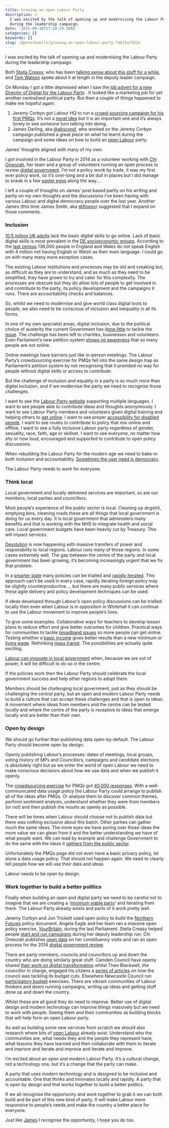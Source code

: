 ```yaml
---
title: Growing an open Labour Party
description: >-
  I was excited by the talk of opening up and modernising the Labour Party
  during the leadership campaign.
date: '2015-09-18T17:20:29.309Z'
categories: []
keywords: []
slug: /@peterkwells/growing-an-open-labour-party-f4621a75b2e
---
```


I was excited by the talk of opening up and modernising the Labour Party during the leadership campaign.

Both [Stella Creasy](http://www.theguardian.com/politics/2015/jun/05/stella-creasy-labour-needs-to-become-a-movement-not-a-machine), who has been [talking sense about this stuff for a while](http://www.newstatesman.com/politics/2014/10/stella-creasy-government-s-job-crowdsource-not-crowd-control), and [Tom Watson](https://www.flickr.com/photos/pkwflickr/19640183650/in/dateposted-public/) spoke about it at length in the deputy leader campaign.

On Monday I got a little depressed when I saw the [job advert for a new Director of Digital for the Labour Party](http://www.w4mpjobs.org/JobDetails.aspx?jobid=52695) . It looked like a marketing job for yet another centralised political party. But then a couple of things happened to make me hopeful again:

1.  Jeremy Corbyn got Labour HQ to run a [crowd-sourcing campaign for his first PMQs](http://www.labour.org.uk/page/s/what-would-you-like-to-ask-david-cameron-). It’s not a [novel idea](http://www.parliament.uk/business/commons/the-speaker/speakers-commission-on-digital-democracy/) but it is an important one and it’s always lovely to see someone turn talking into doing.
2.  James Darling, aka [@abscond](https://twitter.com/abscond), who worked on the Jeremy Corbyn campaign published a great piece on what he learnt during the campaign and some ideas on how to build an [open Labour](https://medium.com/@abscond/open-labour-ca0016a2fad3) party.

James’ thoughts aligned with many of my own.

I got involved in the Labour Party in 2014 as a volunteer working with [Chi Onwurah](http://chionwurahmp.com), her team and a group of volunteers running an open process to review [digital government](http://digitalgovernmentreview.readandcomment.com). I’m not a policy wonk by trade, it was my first ever policy work, so it’s over-long and a bit dull in places but I did manage to sneak in a few [easter eggs](http://digitalgovernmentreview.readandcomment.com/empowering-people-and-communities-through-digital-services/putting-people-first-what-does-this-mean/#p23) along the way….

I left a couple of thoughts on James’ post based partly on his writing and partly on my own thoughts and the discussions I’ve been having with various Labour and digital democracy people over the last year. Another James (this time James Smith, aka [@floppy](https://twitter.com/floppy)) suggested that I expand on those comments.

### Inclusion

[10.5 million UK adults](https://digitalinclusion.blog.gov.uk/2015/08/20/focus-on-local-digital-inclusion/) lack the basic digital skills to go online. Lack of basic digital skills is most prevalent in the [DE socioeconomic groups](http://www.bbc.co.uk/learning/overview/assets/bbcmedialiteracy_20130930.pdf). According to the [last census](http://www.bbc.co.uk/news/uk-21259401) 138,000 people in England and Wales do not speak English with 4 million not having English or Welsh as their main language. I could go on with many many more exception cases.

The existing Labour institutions and processes may be old and creaking but, as difficult as they are to understand, and as much as they need to be simplified, they have grown to try and cater for this complexity. The processes are obscure but they do allow lots of people to get involved in and contribute to the party, its policy development and the campaigns it runs. There are accountability checks and balances.

So, whilst we need to modernise and give world class digital tools to people, we also need to be conscious of inclusion and inequality in all its forms.

In one of my own specialist areas, digital inclusion, due to the political choice of austerity the current Government has d[one little](https://data.gov.uk/node/4074#reply-6410) to tackle the [issue](http://www.theguardian.com/technology/2014/jun/23/when-the-uk-goes-digital-by-default-who-will-be-left-behind). The challenge has been left to charities, businesses and volunteers. Even Parliament’s new petition system [shows no awareness](https://petition.parliament.uk/help) that so many people are not online.

Online meetings have barriers just like in-person meetings. The Labour Party’s crowdsourcing exercise for PMQs fell into the same design trap as Parliament’s petition system by not recognising that it provided no way for people without digital skills or access to contribute.

But the challenge of inclusion and equality in a party is so much more than digital inclusion, and if we modernise the party we need to recognise those challenges.

I want to see the [Labour Party website](http://www.labour.org.uk) supporting multiple languages. I want to see people able to contribute ideas and thoughts anonymously. I want to see Labour Party members and volunteers given digital training and helping others to [get online](http://getonlineweek.com). I want to see proper [accessibility for disabled people](https://www.abilitynet.org.uk). I want to see routes to contribute to policy that mix online and offline. I want to see a fully inclusive Labour party regardless of gender, sexuality, race, faith, age or skillset. I want to see everyone, no matter how shy or how loud, encouraged and supported to contribute to open policy discussions.

When rebuilding the Labour Party for the modern age we need to bake-in both inclusion and accountability. [Sometimes the user need is democracy](http://blog.memespring.co.uk/2015/09/14/product-land-part-3/).

The Labour Party needs to work for everyone.

### Think local

Local government and locally delivered services are important, so are our members, local parties and councillors.

Most people’s experience of the public sector is local. Cleaning up dogshit, emptying bins, cleaning roads these are all things that local government is doing for us every day. It is local government that administers many benefits and that is working with the NHS to integrate health and social care. Local government budgets have been heavily cut by Treasury. This will impact services.

[Devolution](http://www.manchestereveningnews.co.uk/all-about/manchester-devolution) is now happening with massive transfers of power and responsbility to local regions. Labour runs many of those regions. In some cases extremely well. The gap between the centre of the party and local government has been growing, it’s becoming increasingly urgent that we fix that problem.

In a [smarter state](https://www.gov.uk/government/speeches/prime-minister-my-vision-for-a-smarter-state) many policies can be trialled and [rapidly iterated](http://mikebracken.com/blog/on-policy-and-delivery/). This approach can’t be used in every case, rapidly iterating foreign policy may be slightly counterproductive…, but there are many public services where these agile delivery and policy development techniques can be used.

If ideas developed through Labour’s open policy discussions can be trialled locally then even when Labour is in opposition in Whitehall it can continue to use the Labour movement to improve people’s lives.

To give some examples. Collaborative ways for teachers to develop lesson plans to reduce effort and give better outcomes for children. Practical ways for communities to tackle [broadband issues](http://talkaboutlocal.org.uk/rural-broadband-practical-tips-if-you-have-a-dire-connection/) so more people can get online. Testing whether a [basic income](http://www.theguardian.com/cities/2015/jul/10/the-giving-city-utrecht-plans-basic-income-experiment) gives better results than a new minimum or [living wage](http://www.livingwage.org.uk). Rethinking [mass transit](http://www.wearefuturegov.com/blog/uber-is-taking-on-buses-but-how-about-we-think-bigger). The possibilities are actually quite exciting.

[Labour can innovate in local government](https://aliceperry.wordpress.com/2015/09/16/labour-can-innovate-in-local-government/) when, because we are out of power, it will be difficult to do so in the centre.

If the policies work then the Labour Party should celebrate the local government success and help other regions to adopt them.

Members should be challenging local government, just as they should be challenging the central party, but an open and modern Labour Party needs to build a culture that can accept these challenges and that is open to ideas. A movement where ideas from members and the centre can be tested locally and where the centre of the party is receptive to ideas that emerge locally and are better than their own.

### Open by design

We should go further than publishing data open-by-default. The Labour Party should become open by design.

Openly publishing Labour’s processes: dates of meetings, local groups, voting history of MPs and Councillors, campaigns and candidate elections is absolutely right but as we enter the world of open Labour we need to make conscious decisions about how we use data and when we publish it openly.

The [crowdsourcing exercise](http://www.labour.org.uk/page/s/what-would-you-like-to-ask-david-cameron-) for PMQs got [40,000 responses](http://www.telegraph.co.uk/news/politics/Jeremy_Corbyn/11868781/Jeremy-Corbyns-first-PMQs-Five-things-we-learnt.html). With a well-communicated data usage policy the Labour Party could arrange to publish all of the ideas after PMQs. Or analyse them to discover common themes, perform sentiment analysis, understand whether they were from members (or not) and then publish the results as openly as possible.

There will be times when Labour should choose not to publish data but there was nothing exclusive about this batch. Other parties can gather much the same ideas. The more eyes we have poring over those ideas the more value we can glean from it and the better understanding we have of what people want. We can lead by example and challenge Government to do the same with the ideas it [gathers from the public sector](http://www.wazoku.com/blog/george-osborne-to-crowd-source-ideas-to-save-billions/).

Unfortunately the PMQs page did not even have a basic privacy policy, let alone a data usage policy. That should not happen again. We need to clearly tell people how we will use their data and ideas.

Labour needs to be open by design.

### Work together to build a better politics

Finally when building an open and digital party we need to be careful not to imagine that we are creating a ‘[minimum viable party](https://en.wikipedia.org/wiki/Minimum_viable_product)’ and iterating from there. The Labour Party already exists and parts of it work pretty well.

Jeremy Corbyn and Jon Trickett used open policy to build the [Northern Futures](http://www.jeremyforlabour.com/corbyn_harnesses_northern_voices_to_make_the_case_for_investing_in_the_north) policy document. Angela Eagle and her team ran a massive open policy exercise, [YourBritain](http://www.yourbritain.org.uk/), during the last Parliament. Stella Creasy helped people [start and run campaigns](http://www.labour.org.uk/blog/entry/the-first-rule-of-campaign-fightback-club-is) during her deputy leadership run. Chi Onwurah publishes [open data](http://chionwurahmp.com/2015/07/chi-launches-2015-open-data-competition/) on her constituency visits and ran an open process for the 2014 [digital government review](http://digitalgovernmentreview.readandcomment.com).

There are party members, councils and councillors up and down the country who are doing similarly great stuff. Camden Council have openly shared [their work on digital transformation](https://gds.blog.gov.uk/2015/09/07/digital-in-local-government-a-case-study-from-camden-council/) whilst Theo Blackwell, the councillor in charge, engaged his citzens a [series of articles](http://theoblackwell.blogspot.co.uk) on how the council was tackling its budget cuts. Elsewhere Newcastle Council run [participatory budget](https://www.opendemocracy.net/participation-now/alison-lamb-hilde-c-stephansen/building-relationships-through-participatory-budget) exercises. There are vibrant communities of Labour thinkers and doers running campaigns, writing up ideas and getting stuff done up and down the country.

Whilst these are all good they do need to improve. Better use of digital design and modern technology can improve things massively but we need to work with people. Seeing them and their communities as building blocks that will help form an open Labour party.

As well as building some new services from scratch we should also research where bits of [open Labour](https://medium.com/@abscond/open-labour-ca0016a2fad3) already exist. Understand who the communities are, what needs they and the people they represent have, what lessons they have learned and then collaborate with them to iterate and improve and iterate and improve and iterate and improve.

I’m excited about an open and modern Labour Party. It’s a cultural change, not a technology one, but it’s a change that the party can make.

A party that uses modern technology and is designed to be inclusive and accountable. One that thinks and innovates locally and rapidly. A party that is open by design and that works together to build a better politics.

If we all recognise the opportunity and work together to grab it we can both build and be part of this new kind of party. It will make Labour more responsive to people’s needs and make the country a better place for everyone.

Just like [James](https://twitter.com/abscond) I recognise the opportunity, I hope you do too.